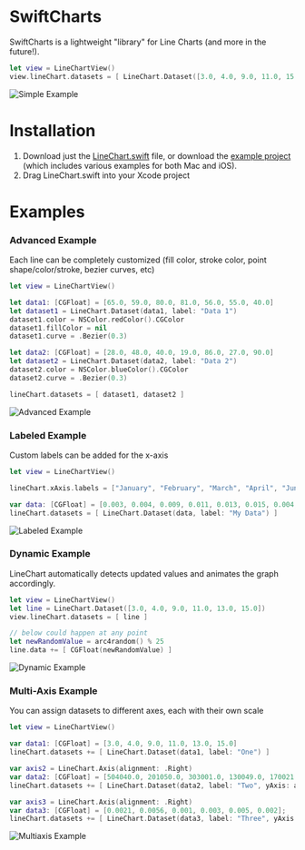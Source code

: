 # SwiftCharts
SwiftCharts is a lightweight "library" for Line Charts (and more in the future!).

```swift
let view = LineChartView()
view.lineChart.datasets = [ LineChart.Dataset([3.0, 4.0, 9.0, 11.0, 15.0, 13.0]) ]
```
![Simple Example](http://kevinbrewster.github.io/SwiftCharts/images/simple_example.png)

# Installation
1. Download just the [LineChart.swift](https://raw.githubusercontent.com/kevinbrewster/SwiftCharts/master/SwiftCharts/LineChart.swift) file, or download the [example project](https://github.com/kevinbrewster/SwiftCharts/zipball/master) (which includes various examples for both Mac and iOS).
2. Drag LineChart.swift into your Xcode project

# Examples

### Advanced Example

Each line can be completely customized (fill color, stroke color, point shape/color/stroke, bezier curves, etc)
```swift
let view = LineChartView()

let data1: [CGFloat] = [65.0, 59.0, 80.0, 81.0, 56.0, 55.0, 40.0]
let dataset1 = LineChart.Dataset(data1, label: "Data 1")
dataset1.color = NSColor.redColor().CGColor
dataset1.fillColor = nil
dataset1.curve = .Bezier(0.3)

let data2: [CGFloat] = [28.0, 48.0, 40.0, 19.0, 86.0, 27.0, 90.0]
let dataset2 = LineChart.Dataset(data2, label: "Data 2")
dataset2.color = NSColor.blueColor().CGColor
dataset2.curve = .Bezier(0.3)

lineChart.datasets = [ dataset1, dataset2 ]
```
![Advanced Example](http://kevinbrewster.github.io/SwiftCharts/images/advanced_example.png)

### Labeled Example

Custom labels can be added for the x-axis
```swift
let view = LineChartView()

lineChart.xAxis.labels = ["January", "February", "March", "April", "June", "July", "August", "September", "October", "November", "December"]

var data: [CGFloat] = [0.003, 0.004, 0.009, 0.011, 0.013, 0.015, 0.004, 0.003, 0.009, 0.0075, 0.0061]
lineChart.datasets = [ LineChart.Dataset(data, label: "My Data") ]
```
![Labeled Example](http://kevinbrewster.github.io/SwiftCharts/images/labeled_example.png)

### Dynamic Example

LineChart automatically detects updated values and animates the graph accordingly.
```swift
let view = LineChartView()
let line = LineChart.Dataset([3.0, 4.0, 9.0, 11.0, 13.0, 15.0])
view.lineChart.datasets = [ line ]

// below could happen at any point
let newRandomValue = arc4random() % 25
line.data += [ CGFloat(newRandomValue) ]
```
![Dynamic Example](http://kevinbrewster.github.io/SwiftCharts/images/dynamic_example.png)

### Multi-Axis Example

You can assign datasets to different axes, each with their own scale
```swift
let view = LineChartView()

var data1: [CGFloat] = [3.0, 4.0, 9.0, 11.0, 13.0, 15.0]
lineChart.datasets += [ LineChart.Dataset(data1, label: "One") ]

var axis2 = LineChart.Axis(alignment: .Right)
var data2: [CGFloat] = [504040.0, 201050.0, 303001.0, 130049.0, 170021.0, 202003.0]
lineChart.datasets += [ LineChart.Dataset(data2, label: "Two", yAxis: axis2) ]

var axis3 = LineChart.Axis(alignment: .Right)
var data3: [CGFloat] = [0.0021, 0.0056, 0.001, 0.003, 0.005, 0.002];
lineChart.datasets += [ LineChart.Dataset(data3, label: "Three", yAxis: axis3) ]
```
![Multiaxis Example](http://kevinbrewster.github.io/SwiftCharts/images/multiaxis_example.png)
